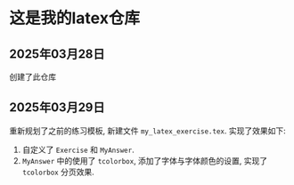# 这是我的latex仓库

## 2025年03月28日
创建了此仓库

## 2025年03月29日
重新规划了之前的练习模板, 新建文件 `my_latex_exercise.tex`. 实现了效果如下:  
1. 自定义了 `Exercise` 和 `MyAnswer`.
2. `MyAnswer` 中的使用了 `tcolorbox`, 添加了字体与字体颜色的设置, 实现了 `tcolorbox` 分页效果.